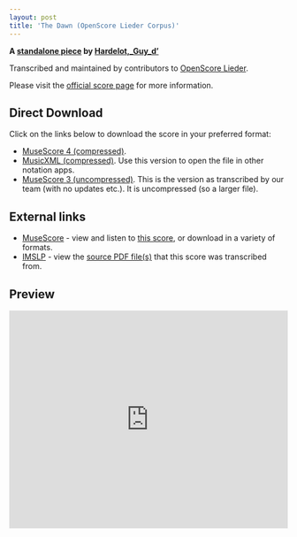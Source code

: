 ```yaml
---
layout: post
title: 'The Dawn (OpenScore Lieder Corpus)'
---
```


__A [standalone piece](https://fourscoreandmore.org/openscore/lieder/Hardelot%2C_Guy_d%E2%80%99/_/) by [Hardelot,_Guy_d’](https://fourscoreandmore.org/openscore/lieder/Hardelot%2C_Guy_d%E2%80%99)__

Transcribed and maintained by contributors to [OpenScore Lieder].

Please visit the [official score page] for more information.

[official score page]: https://musescore.com/openscore-lieder-corpus/scores/6629619
[OpenScore Lieder]: https://musescore.com/openscore-lieder-corpus

## Direct Download

Click on the links below to download the score in your preferred format:
- [MuseScore 4 (compressed)](https://fourscoreandmore.org/openscore/lieder/Hardelot%2C_Guy_d%E2%80%99/_/The_Dawn.mscz).
- [MusicXML (compressed)](https://fourscoreandmore.org/openscore/lieder/Hardelot%2C_Guy_d%E2%80%99/_/The_Dawn.mxl). Use this version to open the file in other notation apps.
- [MuseScore 3 (uncompressed)](https://raw.githubusercontent.com/OpenScore/Lieder/refs/heads/main/scores/Hardelot%2C_Guy_d%E2%80%99/_/The_Dawn/lc6629619.mscx). This is the version as transcribed by our team (with no updates etc.). It is uncompressed (so a larger file).

## External links

- [MuseScore] - view and listen to [this score][MuseScore], or download in a variety of formats.
- [IMSLP] - view the [source PDF file(s)][IMSLP] that this score was transcribed from.

[MuseScore]: https://musescore.com/score/6629619
[IMSLP]: https://imslp.org/wiki/Special:ReverseLookup/508574

## Preview

<iframe width="100%" height="394" src="https://musescore.com/openscore-lieder-corpus/scores/6629619/embed" frameborder="0" allowfullscreen allow="autoplay; fullscreen"></iframe>
